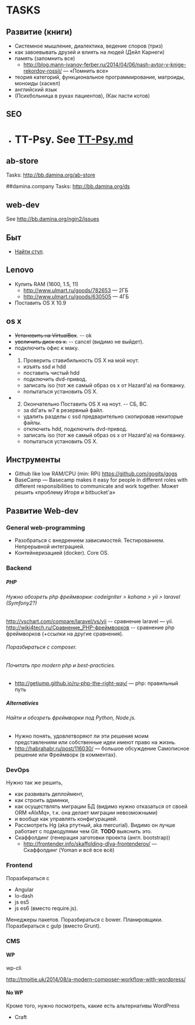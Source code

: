 # TASKS #

## Развитие  (книги)
* Системное мышление, диалектика, ведение споров (триз)
* как завоевывать друзей и влиять на людей (Дейл Карнеги)
* память (запомнить все) 
    * http://blog.mann-ivanov-ferber.ru/2014/04/06/nash-avtor-v-knige-rekordov-rossii/ — «Помнить все»
* теория категорий, функциональное программирование, матроиды, моноиды (хаскел)
* английский язык
* (Психбольница в руках пациентов), (Как пасти котов)

## SEO
* # TT-Psy. See [TT-Psy.md](/TT-Psy.md)

## ab-store
Tasks: http://bb.damina.org/ab-store

##damina.company
Tasks: http://bb.damina.org/ds

## web-dev
See http://bb.damina.org/ngin2/issues


## Быт
* [Найти стул](http://www.avito.ru/moskva/mebel_i_interer/kompyuternye_stoly_i_kresla?metro=29-103-2142&q=кресло&s=1).

## Lenovo
* Купить RAM (1600, 1.5, 11)
    - http://www.ulmart.ru/goods/782653 — 2ГБ
    - http://www.ulmart.ru/goods/630505 — 4ГБ
* Поставить OS X 10.9

## os x
* ~~Установить на VirtualBox~~. -- ok
* ~~увеличить диск os x.~~ -- cancel (видимо не выйдет).
* подключить офис к маку.
* 1) Проверить ставибильность OS X на мой ноут.
	- изъять ssd и hdd
	- поставить чистый hdd
	- подключить dvd-привод.
	- записать iso (тот же самый образ os x от Hazard'а) на болванку.
	- попытаться установить OS X.
* 2) Окончательно Поставить OS X на ноут. -- СБ, ВС.
	- за dd'ать w7 в резервный файл.
	- удалить разделы с ssd предварительно скопировав некиторые файлы.
	- отключить hdd, подключить dvd-привод.
	- записать iso (тот же самый образ os x от Hazard'а) на болванку.
	- попытаться установить OS X.


## Инструменты
* Github like low RAM/CPU (min: RPi) https://github.com/gogits/gogs
* BaseCamp — Basecamp makes it easy for people in different roles with different responsibilities to communicate and work together.
  Может решить «проблему Игоря и bitbucket'а»

## Развитие Web-dev 

### General web-programming

* Разобраться с внедрением зависимостей. Тестированием. Непрерывной интеграцией.
* Контейнеризацией (docker). Core OS.

### Backend
##### PHP
###### Нужно обозреть php фреймворки: codeigniter > kohana > yii > laravel (Symfony2?)
http://vschart.com/compare/laravel/vs/yii -- сравнение laravel — yii.
http://wiki4tech.ru/Сравнение_PHP-фреймворков -- сравнение php фреймворков (+ссылки на другие сравнения).

###### Поразбираться с composer.

###### Почитать про modern php и best-practicies.
* http://getjump.github.io/ru-php-the-right-way/ — php: правильный путь

##### Alternativies
###### Найти и обозреть фреймворки под Python, Node.js.
* Нужно понять, удовлетворяют ли эти решения моим представлениям или собственные идеи имеют право на жизнь.
* http://habrahabr.ru/post/116030/ — большое обсуждение Самописное решение или Фреймворк (в комментах).

### DevOps
Нужно так же решить, 

* как развивать деплоймент, 
* как строить админки, 
* как осуществлять миграции БД (видимо нужно отказаться от своей ORM «AlxMq», т.к. она делает миграции невозможными)
* и вообще как управлять конфигурацией.
* Рассмотреть Hg (aka ртутный, aka mercurial). Видимо он лучше работает с подмодулями чем Git. **TODO** выяснить это.
* Скаффолдинг (генерация заготовки проекта (англ. bootstrap))
    - http://frontender.info/skaffolding-dlya-frontenderov/ — Скаффолдинг (Yoman и всё все всё)


### Frontend
Поразбираться с
* Angular
* lo-dash
* js es5
* js es6 (вместо require.js).

Менеджеры пакетов. Поразбираться с bower.
Планировщики. Поразбираться с gulp (вместо Grunt).

### CMS
#### WP
wp-cli

http://tmoitie.uk/2014/08/a-modern-composer-workflow-with-wordpress/

#### No WP
Кроме того, нужно посмотреть, какие есть альтернативы WordPress

* Craft
